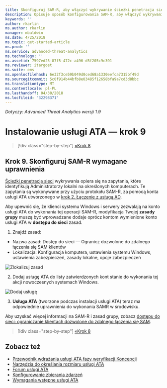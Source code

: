 ```yaml
---
title: Skonfiguruj SAM-R, aby włączyć wykrywanie ścieżki penetracja sieci w Advanced Threat Analytics | Dokumentacja firmy Microsoft
description: Opisuje sposób konfigurowania SAM-R, aby włączyć wykrywanie ścieżki penetracja sieci w Advanced Threat Analytics (ATA)
keywords: ''
author: rkarlin
ms.author: rkarlin
manager: mbaldwin
ms.date: 4/25/2018
ms.topic: get-started-article
ms.prod: ''
ms.service: advanced-threat-analytics
ms.technology: ''
ms.assetid: 7597ed25-87f5-472c-a496-d5f205c9c391
ms.reviewer: itargoet
ms.suite: ems
ms.openlocfilehash: 6e32f3ce59b049d0ced68a1330eefca7315bf49d
ms.sourcegitcommit: 5c0f914b44bfb8e03485f12658bfa9a7cd3d8bbc
ms.translationtype: MT
ms.contentlocale: pl-PL
ms.lasthandoff: 04/30/2018
ms.locfileid: "32298371"
---
```

*Dotyczy: Advanced Threat Analytics wersji 1.9*

# <a name="install-ata---step-9"></a>Instalowanie usługi ATA — krok 9

>[!div class="step-by-step"]
[«Krok 8](install-ata-step7.md)

## <a name="step-9-configure-sam-r-required-permissions"></a>Krok 9. Skonfiguruj SAM-R wymagane uprawnienia

[Ścieżki penetracja sieci](use-case-lateral-movement-path.md) wykrywania opiera się na zapytania, które identyfikują Administratorzy lokalni na określonych komputerach. Te zapytania są wykonywane przy użyciu protokołu SAM-R, za pomocą konta usługi ATA utworzonego w [krok 2. Łączenie z usługą AD](install-ata-step2.md).
 
Aby upewnić się, że klienci systemu Windows i serwery zezwalają na konto usługi ATA do wykonania tej operacji SAM-R, modyfikacja Twojej **zasady grupy** muszą być wprowadzane dodaje oprócz kontom wymienione konto usługi ATA w **dostępu do sieci** zasad.

1. Znajdź zasad:

 - Nazwa zasad: Dostęp do sieci — Ogranicz dozwolone do zdalnego łączenia się SAM klientów
 - Lokalizacja: Konfiguracja komputera, ustawienia systemu Windows, ustawienia zabezpieczeń, zasady lokalne, opcje zabezpieczeń
  
  ![Zlokalizuj zasad](./media/samr-policy-location.png)

2. Dodaj usługę ATA do listy zatwierdzonych kont stanie do wykonania tej akcji nowoczesnych systemach Windows.
 
  ![Dodaj usługę](./media/samr-add-service.png)

3. **Usługa ATA** (tworzone podczas instalacji usługi ATA) teraz ma odpowiednie uprawnienia do wykonania SAMR w środowisku.

Aby uzyskać więcej informacji na SAM-R i zasad grupy, zobacz [dostępu do sieci: ograniczanie klientach dozwolone do zdalnego łączenia się SAM](https://docs.microsoft.com/windows/security/threat-protection/security-policy-settings/network-access-restrict-clients-allowed-to-make-remote-sam-calls).


>[!div class="step-by-step"]
[«Krok 8](install-ata-step7.md)

## <a name="see-also"></a>Zobacz też
- [Przewodnik wdrażania usługi ATA fazy weryfikacji Koncepcji](http://aka.ms/atapoc)
- [Narzędzia do określania rozmiaru usługi ATA](http://aka.ms/atasizingtool)
- [Forum usługi ATA](https://social.technet.microsoft.com/Forums/security/home?forum=mata)
- [Konfigurowanie zbierania zdarzeń](configure-event-collection.md)
- [Wymagania wstępne usługi ATA](ata-prerequisites.md)
